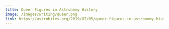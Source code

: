 ```yaml
---
title: Queer Figures in Astronomy History
image: /images/writing/queer.png
link: https://astrobites.org/2019/07/05/queer-figures-in-astronomy-history/
---
```

